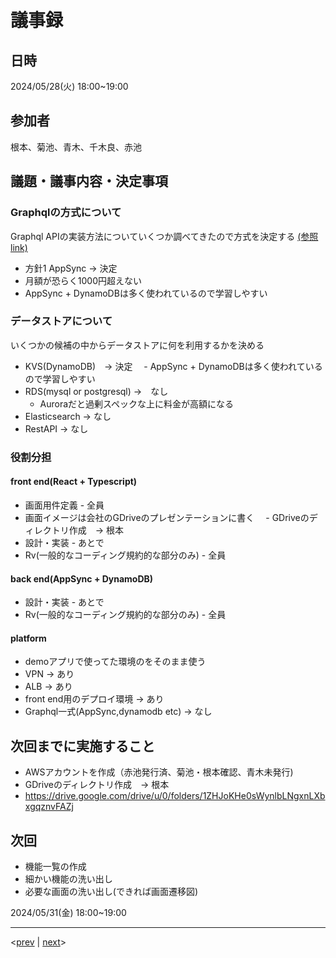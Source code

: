 
# 議事録
## 日時
2024/05/28(火) 18:00~19:00
## 参加者
根本、菊池、青木、千木良、赤池
## 議題・議事内容・決定事項
### Graphqlの方式について
Graphql APIの実装方法についていくつか調べてきたので方式を決定する
[(参照link)](https://github.com/Future-Csg3/nkaca-training-docs/blob/main/10_企画/01_GraphQL/index.md)

- 方針1 AppSync -> 決定
 - 月額が恐らく1000円超えない
 - AppSync + DynamoDBは多く使われているので学習しやすい

### データストアについて
いくつかの候補の中からデータストアに何を利用するかを決める
- KVS(DynamoDB)　-> 決定
　- AppSync + DynamoDBは多く使われているので学習しやすい
- RDS(mysql or postgresql) ->　なし
  - Auroraだと過剰スペックな上に料金が高額になる
- Elasticsearch -> なし
- RestAPI -> なし

### 役割分担
#### front end(React + Typescript)
- 画面用件定義 - 全員
 - 画面イメージは会社のGDriveのプレゼンテーションに書く
 　- GDriveのディレクトリ作成　-> 根本
- 設計・実装 - あとで
- Rv(一般的なコーディング規約的な部分のみ) - 全員
#### back end(AppSync + DynamoDB)
- 設計・実装 - あとで
- Rv(一般的なコーディング規約的な部分のみ) - 全員
#### platform
- demoアプリで使ってた環境のをそのまま使う
 - VPN -> あり
 - ALB -> あり
 - front end用のデプロイ環境 -> あり
 - Graphql一式(AppSync,dynamodb etc) -> なし


## 次回までに実施すること
- AWSアカウントを作成（赤池発行済、菊池・根本確認、青木未発行)
- GDriveのディレクトリ作成　-> 根本
 - https://drive.google.com/drive/u/0/folders/1ZHJoKHe0sWynlbLNgxnLXbxgqznvFAZj

## 次回
- 機能一覧の作成
 - 細かい機能の洗い出し
 - 必要な画面の洗い出し(できれば画面遷移図)

2024/05/31(金) 18:00~19:00

---
<[prev](https://github.com/Future-Csg3/nkaca-training-docs/blob/main/01_議事録/20240524.md)
|
[next](https://github.com/Future-Csg3/nkaca-training-docs/blob/main/01_議事録/20240531.md)>
